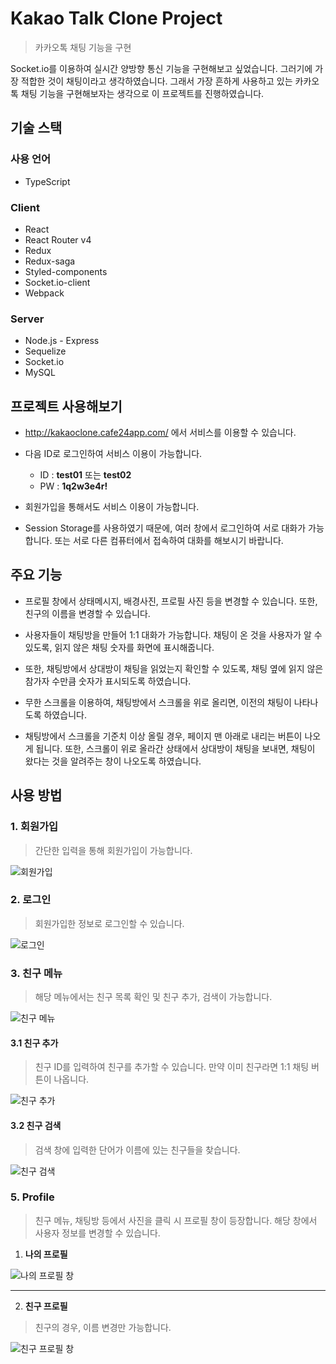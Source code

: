 # Kakao Talk Clone Project
> 카카오톡 채팅 기능을 구현

 Socket.io를 이용하여 실시간 양방향 통신 기능을 구현해보고 싶었습니다. 그러기에 가장 적합한 것이 채팅이라고 생각하였습니다. 그래서 가장 흔하게 사용하고 있는 카카오톡 채팅 기능을 구현해보자는 생각으로 이 프로젝트를 진행하였습니다.

## 기술 스택

### 사용 언어

- TypeScript

### Client

- React
- React Router v4
- Redux
- Redux-saga
- Styled-components
- Socket.io-client
- Webpack

### Server

- Node.js - Express
- Sequelize
- Socket.io
- MySQL


## 프로젝트 사용해보기

-  http://kakaoclone.cafe24app.com/ 에서 서비스를 이용할 수 있습니다.

- 다음 ID로 로그인하여 서비스 이용이 가능합니다.

  - ID : **test01** 또는 **test02**
  - PW : **1q2w3e4r!**

- 회원가입을 통해서도 서비스 이용이 가능합니다.

- Session Storage를 사용하였기 때문에, 여러 창에서 로그인하여 서로 대화가 가능합니다. 또는 서로 다른 컴퓨터에서 접속하여 대화를 해보시기 바랍니다.

## 주요 기능

- 프로필 창에서 상태메시지, 배경사진, 프로필 사진 등을 변경할 수 있습니다. 또한, 친구의 이름을 변경할 수 있습니다.

- 사용자들이 채팅방을 만들어 1:1 대화가 가능합니다. 채팅이 온 것을 사용자가 알 수 있도록, 읽지 않은 채팅 숫자를 화면에 표시해줍니다.

- 또한, 채팅방에서 상대방이 채팅을 읽었는지 확인할 수 있도록, 채팅 옆에 읽지 않은 참가자 수만큼 숫자가 표시되도록 하였습니다.

- 무한 스크롤을 이용하여, 채팅방에서 스크롤을 위로 올리면, 이전의 채팅이 나타나도록 하였습니다.

- 채팅방에서 스크롤을 기준치 이상 올릴 경우, 페이지 맨 아래로 내리는 버튼이 나오게 됩니다. 또한, 스크롤이 위로 올라간 상태에서 상대방이 채팅을 보내면, 채팅이 왔다는 것을 알려주는 창이 나오도록 하였습니다. 

## 사용 방법

### 1. 회원가입

> 간단한 입력을 통해 회원가입이 가능합니다.

<img src="https://user-images.githubusercontent.com/41350459/95066085-e2d56480-073c-11eb-8ddf-9c2ffedffb97.PNG" alt="회원가입"/>

### 2. 로그인

> 회원가입한 정보로 로그인할 수 있습니다.

<img src="https://user-images.githubusercontent.com/41350459/95066838-e61d2000-073d-11eb-8c75-e89c407dbdfd.PNG" alt="로그인"/>


### 3. 친구 메뉴

> 해당 메뉴에서는 친구 목록 확인 및 친구 추가, 검색이 가능합니다.
> 
<img src="https://user-images.githubusercontent.com/41350459/95090891-c2b79c80-0760-11eb-91fb-9617e8a48557.png" alt="친구 메뉴"/>

#### 3.1 친구 추가

> 친구 ID를 입력하여 친구를 추가할 수 있습니다. 만약 이미 친구라면 1:1 채팅 버튼이 나옵니다.

<img src="https://user-images.githubusercontent.com/41350459/95090876-bf241580-0760-11eb-81b0-dafb74bb38b3.png" alt="친구 추가"/>

#### 3.2 친구 검색

> 검색 창에 입력한 단어가 이름에 있는 친구들을 찾습니다.

<img src="https://user-images.githubusercontent.com/41350459/95090885-c1866f80-0760-11eb-8caa-eb9cebbeb373.png" alt="친구 검색"/>

### 5. Profile

> 친구 메뉴, 채팅방 등에서 사진을 클릭 시 프로필 창이 등장합니다. 해당 창에서 사용자 정보를 변경할 수 있습니다.

1. **나의 프로필**
  
<img src="https://user-images.githubusercontent.com/41350459/95090872-bdf2e880-0760-11eb-8d70-40171d1b5820.png" alt="나의 프로필 창"/>

-------------

2. **친구 프로필**

> 친구의 경우, 이름 변경만 가능합니다.

<img src="https://user-images.githubusercontent.com/41350459/95090878-c0554280-0760-11eb-9fe9-ec60c33b29ab.png" alt="친구 프로필 창"/>